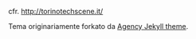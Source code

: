cfr. http://torinotechscene.it/

Tema originariamente forkato da [Agency Jekyll theme](https://github.com/y7kim/agency-jekyll-theme).
